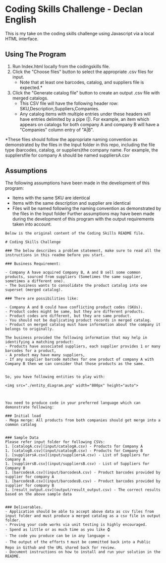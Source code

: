 # Coding Skills Challenge - Declan English

This is my take on the coding skills challenge using Javascript via a local HTML interface.

## Using The Program
1. Run Index.html locally from the codingskills file.
2. Click the "Choose files" button to select the appropriate .csv files for input.
	- Note that at least one barcodes, catalog, and suppliers file is expected.\*
3. Click the "Generate catalog file" button to create an output .csv file with merged catalogs.
	- This CSV file will have the following header row: SKU,Description,Suppliers,Companies.
	- Any catalog items with multiple entries under these headers will have entries delimited by a pipe (|). For example, an item which appears on catalogs for both company A and company B will have a "Companies" column entry of "A|B".
	
\*These files should follow the appropriate naming convention as demonstrated by the files in the Input folder in this repo, including the file type (barcodes, catalog, or suppliers)the company name. For example, the suppliersfile for company A should be named suppliersA.csv
	
## Assumptions
The following assumptions have been made in the development of this program:
 - Items with the same SKU are identical
 - Items with the same description and supplier are identical
 - Files will be named following the naming convention as demonstrated by the files in the Input folder
 Further assumptions may have been made during the development of this program with the output requirements taken into account.
 
~~~~~~
Below is the original content of the Coding Skills README file.

# Coding Skills Challenge

### The below describes a problem statement, make sure to read all the instructions in this readme before you start.

### Business Requirement:

- Company A have acquired Company B, A and B sell some common products, sourced from suppliers (Sometimes the same supplier, sometimes a different one). 
- The business wants to consolidate the product catalog into one superset (merged catalog). 

### There are possibilities like:

- Company A and B could have conflicting product codes (SKUs).
- Product codes might be same, but they are different products.
- Product codes are different, but they are same product.
- You should not be duplicating product records in merged catalog.
- Product on merged catalog must have information about the company it belongs to originally.  

The business provided the following information that may help in identifying a matching product:
- Products have associated suppliers, each supplier provides 1 or many barcodes for a product, 
- A product may have many suppliers,
- If any supplier barcode matches for one product of company A with Company B then we can consider that those products as the same.


So, you have following entities to play with:

<img src="./entity_diagram.png" width="800px" height="auto">



You need to produce code in your preferred language which can demonstrate following:

### Initial load
- Mega merge: All products from both companies should get merge into a common catalog
 

### Sample Data 
Please refer input folder for following CSVs:
1. [catalogA.csv](input/catalogA.csv) - Products for Company A
1. [catalogB.csv](input/catalogB.csv) - Products for Company B
1. [suppliersA.csv](input/suppliersA.csv) - List of Suppliers for Company A
1. [suppliersB.csv](input/suppliersB.csv) - List of Suppliers for Company B
1. [barcodesA.csv](input/barcodesA.csv) - Product barcodes provided by supplier for company A
1. [barcodesB.csv](input/barcodesB.csv) - Product barcodes provided by supplier for company B
1. [result_output.csv](output/result_output.csv) - The correct results based on the above sample data


### Deliverables.
- Application should be able to accept above data as csv files from input folder and must produce a merged catalog as a csv file in output folder.
- Proving your code works via unit testing is highly encouraged.
- Spend as little or as much time as you like ⌚
- The code you produce can be in any language ⭐
- The output of the efforts ❗ must be committed back into a Public Repo in Github and the URL shared back for review. 
- Document instructions on how to install and run your solution in the README.
